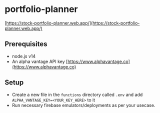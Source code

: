 # portfolio-planner
[https://stock-portfolio-planner.web.app/](https://stock-portfolio-planner.web.app/)


## Prerequisites

- node.js v14
- An alpha vantage API key [https://www.alphavantage.co](https://www.alphavantage.co)

## Setup

- Create a new file in the `functions` directory called `.env` and add `ALPHA_VANTAGE_KEY=<YOUR_KEY_HERE>` to it
- Run necessary firebase emulators/deployments as per your usecase.

